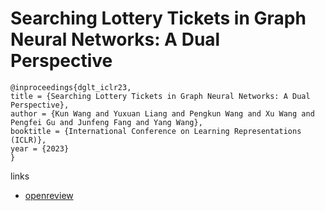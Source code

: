 # Searching Lottery Tickets in Graph Neural Networks: A Dual Perspective

```
@inproceedings{dglt_iclr23,
title = {Searching Lottery Tickets in Graph Neural Networks: A Dual Perspective},
author = {Kun Wang and Yuxuan Liang and Pengkun Wang and Xu Wang and Pengfei Gu and Junfeng Fang and Yang Wang},
booktitle = {International Conference on Learning Representations (ICLR)},
year = {2023}
}
```

links
- [openreview](https://openreview.net/forum?id=Dvs-a3aymPe)
